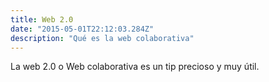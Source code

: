 ```yaml
---
title: Web 2.0
date: "2015-05-01T22:12:03.284Z"
description: "Qué es la web colaborativa"
---
```


La web 2.0 o Web colaborativa es un tip precioso y muy útil.